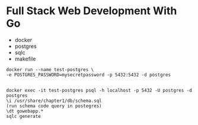 # Full Stack Web Development With Go
- docker
- postgres
- sqlc
- makefile

```
docker run --name test-postgres \
-e POSTGRES_PASSWORD=mysecretpassword -p 5432:5432 -d postgres


```
```
docker exec -it test-postgres psql -h localhost -p 5432 -U postgres -d postgres
\i /usr/share/chapter1/db/schema.sql 
(run schema code query in postegres)
\dt gowebapp.* 
sqlc generate 


```

